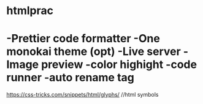 # htmlprac

-Prettier code formatter
-One monokai theme (opt)
-Live server
-Image preview
-color highight
-code runner
-auto rename tag
=======================================================================
https://css-tricks.com/snippets/html/glyphs/ //html symbols
